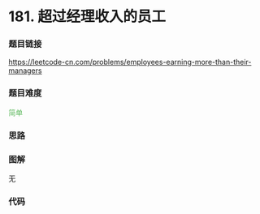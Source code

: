 # 181. 超过经理收入的员工

### 题目链接

https://leetcode-cn.com/problems/employees-earning-more-than-their-managers

### 题目难度

<font color=#5CB85C>简单</font>

### 思路



### 图解

无

### 代码

```python
```